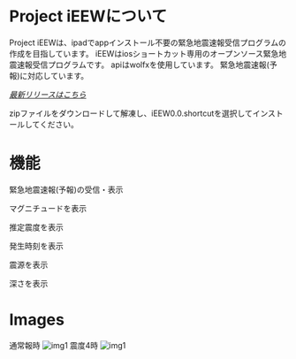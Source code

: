 # Project iEEWについて
Project iEEWは、ipadでappインストール不要の緊急地震速報受信プログラムの作成を目指しています。
iEEWはiosショートカット専用のオープンソース緊急地震速報受信プログラムです。
apiはwolfxを使用しています。
緊急地震速報(予報)に対応しています。

*[最新リリースはこちら](https://github.com/Ikaring45/ProjectiEEW/releases)*

zipファイルをダウンロードして解凍し、iEEW0.0.shortcutを選択してインストールしてください。

# 機能
緊急地震速報(予報)の受信・表示

マグニチュードを表示

推定震度を表示

発生時刻を表示

震源を表示

深さを表示
# Images
通常報時
![img1](https://github.com/Ikaring45/iEEW/blob/main/iEEWsindo3.jpg)
震度4時
![img1](https://github.com/Ikaring45/iEEW/blob/main/iEEWsindo4.jpg)
